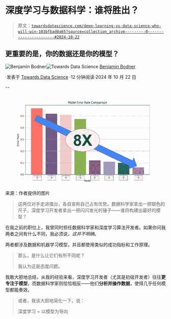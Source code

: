 # 深度学习与数据科学：谁将胜出？

> 原文：[`towardsdatascience.com/deep-learning-vs-data-science-who-will-win-103bfbad0a65?source=collection_archive---------0-----------------------#2024-10-22`](https://towardsdatascience.com/deep-learning-vs-data-science-who-will-win-103bfbad0a65?source=collection_archive---------0-----------------------#2024-10-22)

## 更重要的是，你的数据还是你的模型？

[](https://medium.com/@benjybo7?source=post_page---byline--103bfbad0a65--------------------------------)![Benjamin Bodner](https://medium.com/@benjybo7?source=post_page---byline--103bfbad0a65--------------------------------)[](https://towardsdatascience.com/?source=post_page---byline--103bfbad0a65--------------------------------)![Towards Data Science](https://towardsdatascience.com/?source=post_page---byline--103bfbad0a65--------------------------------) [Benjamin Bodner](https://medium.com/@benjybo7?source=post_page---byline--103bfbad0a65--------------------------------)

·发表于 [Towards Data Science](https://towardsdatascience.com/?source=post_page---byline--103bfbad0a65--------------------------------) ·12 分钟阅读·2024 年 10 月 22 日

--

![](img/ea8e74349534cd596f260277defb4e0e.png)

来源：作者提供的图片

> 这两位对手走进擂台，各自宣称自己占有优势。数据科学家拿出一把银色的尺子，深度学习开发者拿出一把闪闪发光的锤子——谁将构建出最好的模型？

在我之前的职位上，我曾同时担任数据科学家和深度学习算法开发者。如果你问我两者之间有什么不同，我必须说，*这并不明确*。

两者都涉及数据和机器学习模型，并且都使用类似的成功指标和工作原理。

> 那么，是什么让它们有所不同呢？
> 
> 我认为这是态度问题。

我敢大胆地总结，从我的经验来看，深度学习开发者（尤其是初级开发者）往往**更专注于模型**，而数据科学家则恰恰相反——他们**分析并操作数据**，使得几乎任何模型都能奏效。

> 或者，我该大胆地简化一下，说：
> 
> 深度学习 = 以模型为导向
